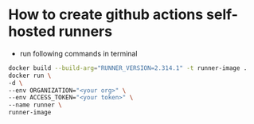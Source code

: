 # How to create github actions self-hosted runners

- run following commands in terminal

```bash
docker build --build-arg="RUNNER_VERSION=2.314.1" -t runner-image .
docker run \
-d \
--env ORGANIZATION="<your org>" \
--env ACCESS_TOKEN="<your token>" \
--name runner \
runner-image
```
